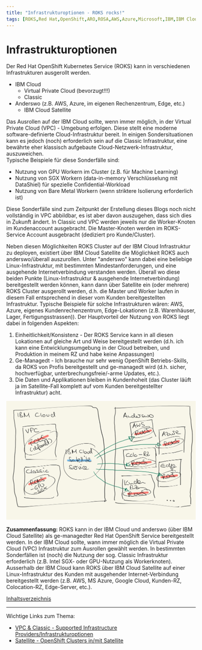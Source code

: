 ```yaml
---
title: "Infrastrukturoptionen - ROKS rocks!"
tags: [ROKS,Red Hat,OpenShift,ARO,ROSA,AWS,Azure,Microsoft,IBM,IBM Cloud,Architektur,Architecture,Satellite,Cloud Satellite,IBM Cloud Satellite,Virtual Private Cloud,VPC,Classic,Infrastructure,Infrastruktur]
---
```


# Infrastrukturoptionen

Der Red Hat OpenShift Kubernetes Service (ROKS) kann in verschiedenen Infrastrukturen ausgerollt werden.
- IBM Cloud
  - Virtual Private Cloud (bevorzugt!!!)
  - Classic
- Anderswo (z.B. AWS, Azure, im eigenen Rechenzentrum, Edge, etc.)
  - IBM Cloud Satellite

Das Ausrollen auf der IBM Cloud sollte, wenn immer möglich, in der Virtual Private Cloud (VPC) - Umgebung erfolgen. Diese stellt eine moderne software-definierte Cloud-Infrastruktur bereit. 
In einigen Sondersituationen kann es jedoch (noch) erforderlich sein auf die Classic Infrastruktur, eine bewährte eher klassisch aufgebaute Cloud-Netzwerk-Infrastruktur, auszuweichen.<br/> 
Typische Beispiele für diese Sonderfälle sind:
- Nutzung von GPU Workern im Cluster (z.B. für Machine Learning)
- Nutzung von SGX Workern (data-in-memory Verschlüsselung mit DataShiel) für spezielle Confidential-Workload
- Nutzung von Bare Metal Workern (wenn striktere Isolierung erforderlich ist)

Diese Sonderfälle sind zum Zeitpunkt der Erstellung dieses Blogs noch nicht vollständig in VPC abbildbar, es ist aber davon auszugehen, dass sich dies in Zukunft ändert. 
In Classic und VPC werden jeweils nur die Worker-Knoten im Kundenaccount ausgebracht. Die Master-Knoten werden im ROKS-Service Account ausgebracht (dediziert pro Kunde/Cluster).

Neben diesen Möglichkeiten ROKS Cluster auf der IBM Cloud Infrastruktur zu deployen, existiert über IBM Cloud Satellite die Möglichkeit ROKS auch anderswo/überall auszurollen.
Unter "anderswo" kann dabei eine beliebige Linux-Infrastruktur, mit bestimmten Mindestanforderungen, und eine ausgehende Internetverbindung verstanden werden. 
Überall wo diese beiden Punkte (Linux-Infrastruktur & ausgehende Internetverbindung) bereitgestellt werden können, kann dann über Satellite ein (oder mehrere) ROKS Cluster ausgerollt werden, d.h. die Master und Worker laufen in diesem Fall entsprechend in dieser vom Kunden bereitgestellten Infrastruktur.
Typische Beispiele für solche Infrastrukturen wären: AWS, Azure, eigenes Kundenrechenzentrum, Edge-Lokationen (z.B. Warenhäuser, Lager, Fertigungsstrassen)). 
Der Hauptvorteil der Nutzung von ROKS liegt dabei in folgenden Aspekten:
1. Einheitlichkeit/Konsistenz - Der ROKS Service kann in all diesen Lokationen auf gleiche Art und Weise bereitgestellt werden (d.h. ich kann eine Entwicklungsumgebung in der Cloud betreiben, und Produktion in meinem RZ und habe keine Anpassungen)
2. Ge-Managedt - Ich brauche nur sehr wenig OpenShift Betriebs-Skills, da ROKS von Profis bereitgestellt und ge-managedt wird (d.h. sicher, hochverfügbar, unterbrechungsfreie/-arme Updates, etc.).
3. Die Daten und Applikationen bleiben in Kundenhoheit (das Cluster läüft ja im Satellite-Fall komplett auf vom Kunden bereitgestellter Infrastruktur)
acht.

![ROKS Infrastrukturoptionen](./images/roksinfra.jpg)

**Zusammenfassung:** ROKS kann in der IBM Cloud und anderswo (über IBM Cloud Satellite) als ge-managedter Red Hat OpenShift Service bereitgestellt werden. In der IBM Cloud sollte, wann immer möglich die Virtual Private Cloud (VPC) Infrastruktur zum Ausrollen gewählt werden. In bestimmten Sonderfällen ist (noch) die Nutzung der sog. Classic Infrastruktur erforderlich (z.B. Intel SGX- oder GPU-Nutzung als Workerknoten). Ausserhalb der IBM Cloud kann ROKS über IBM Cloud Satellite auf einer Linux-Infrastruktur des Kunden mit ausgehender Internet-Verbindung bereitgestellt werden (z.B. AWS, MS Azure, Google Cloud, Kunden-RZ, Colocation-RZ, Edge-Server, etc.).

[Inhaltsverzeichnis](./README.md) 

<hr/>

Wichtige Links zum Thema:
- [VPC & Classic - Supported Infrastructure Providers/Infrastrukturoptionen](https://cloud.ibm.com/docs/openshift?topic=openshift-infrastructure_providers)
- [Satellite - OpenShift Clusters in/mit Satellite](https://cloud.ibm.com/docs/openshift?topic=openshift-satellite-clusters)
